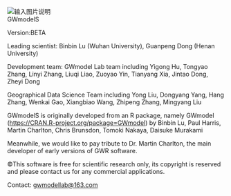 ![输入图片说明](https://images.gitee.com/uploads/images/2021/1013/130725_b767e9b8_9858094.png "GWmodelS.png")    
GWmodelS    

Version:BETA

Leading scientist:
Binbin Lu (Wuhan University), Guanpeng Dong (Henan University)

Development team:
GWmodel Lab team including Yigong Hu, Tongyao Zhang, Linyi Zhang, Liuqi Liao, Zuoyao Yin, Tianyang Xia, Jintao Dong, Zheyi Dong

Geographical Data Science Team including Yong Liu, Dongyang Yang, Hang Zhang, Wenkai Gao, Xiangbiao Wang, Zhipeng Zhang, Mingyang Liu

GWmodelS is originally developed from an R package, namely GWmodel (https://CRAN.R-project.org/package=GWmodel) by Binbin Lu, Paul Harris, Martin Charlton, Chris Brunsdon, Tomoki Nakaya, Daisuke Murakami

Meanwhile, we would like to pay tribute to Dr. Martin Charlton, the main developer of early versions of GWR software.

©This software is free for scientific research only, its copyright is reserved and please contact us for any commercial applications.

Contact: gwmodellab@163.com
